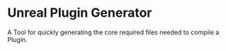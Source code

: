 # Unreal Plugin Generator
 A Tool for quickly generating the core required files needed to compile a Plugin.
